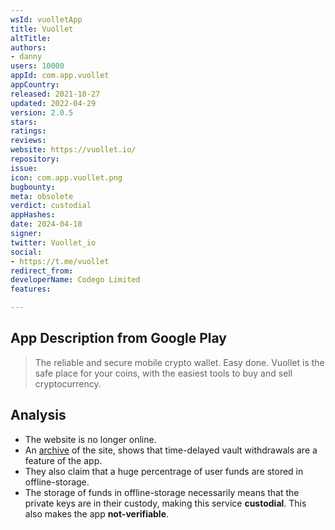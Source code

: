 ```yaml
---
wsId: vuolletApp
title: Vuollet
altTitle: 
authors:
- danny
users: 10000
appId: com.app.vuollet
appCountry: 
released: 2021-10-27
updated: 2022-04-29
version: 2.0.5
stars: 
ratings: 
reviews: 
website: https://vuollet.io/
repository: 
issue: 
icon: com.app.vuollet.png
bugbounty: 
meta: obsolete
verdict: custodial
appHashes: 
date: 2024-04-18
signer: 
twitter: Vuollet_io
social:
- https://t.me/vuollet
redirect_from: 
developerName: Codego Limited
features: 

---
```


## App Description from Google Play

> The reliable and secure mobile crypto wallet. Easy done.
Vuollet is the safe place for your coins, with the easiest tools to buy and sell cryptocurrency.

## Analysis 

- The website is no longer online. 
- An [archive](https://web.archive.org/web/20220315025330/https://vuollet.io/) of the site, shows that time-delayed vault withdrawals are a feature of the app. 
- They also claim that a huge percentrage of user funds are stored in offline-storage. 
- The storage of funds in offline-storage necessarily means that the private keys are in their custody, making this service **custodial**. This also makes the app **not-verifiable**.
